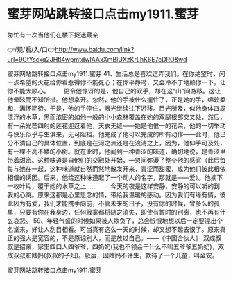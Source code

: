 # 蜜芽网站跳转接口点击my1911.蜜芽
匆忙有一次当他们在楼下捉迷藏亲

👉/观/看/入/口👉http://www.baidu.com/link?url=9GtYscxq2JHtl4wpmtdwIAAxXmBlUXzKrLhK6E7cDRO&wd

蜜芽网站跳转接口点击my1911.蜜芽	41、生活总是喜欢逗弄我们。在你绝望时，闪一点希望的火花给你看惹得你不能死心；在你平静时，又会冷不丁地颠你一下，让你不能太顺心。
　　更令他惊讶的是，他自己的双手，却在这“山”间游移。这让他晕眩而不知所措。他想拿开。忽然，他的手被什么握住了，正是她的手，绵软柔和，满怀期待。于是，他的手停住，眼光继续往下游移。目光所及，似他身体四周漂浮的水草，黑而浓密的如他一般的小小森林覆盖在她的双腿根部交叉处，然后，有一朵光芒四射的莲花迎迓着他，天衣无缝——她是他惟一的花朵，他的一切举动与快乐似乎与生俱来，无可阻挡。他完成了他可以完成的所有动作——此时，他已分不清自己的具体位置，到底是在河之洲还是在浪涛之上，因为，他伸手可及处，有一棵不高不矮的小树。就在此时，他闻到一种青涩的味道，确切地说，是青涩里带着甜密。这种味道是自他们的交融处开始，一忽间弥漫了整个他的感官（此后每每与她在一起，这种味道就自然而然地散发开来，青涩而甜蜜，成为他们彼此相依相偎的诱因。后来，他给这种味道起了一个动人的名字，那就是——爱）。他摘下一枚叶片，覆于她的水草之上……
　　今天的夜是这样安静，安静的可以听的到我的心跳。原来这都是心里思念的情，带给我温暖的感动。因为我们有缘有情，彼此因为有爱，我们才能携手向前，不管未来的日子，没有你的时候，曾多么的孤单，只要有你在我身边，任何寂寞都将随之消失，即使有暂时的别离，也不再有什么哀怨。
	59、年轻气盛的时候如果被人欺负了，总会恨恨地想以后一定要混出个名堂来，好让人刮目相看。可当真有这么一天的时候，却又想不起去恨了。原来真正的强大是宽容的，不是原谅别人，而是放过自己。——《中国合伙人》
双成叔叔是招亲，家里四口人四爷爷，四奶奶(我也不领会干什么不叫五爷爷五奶奶)，双成叔叔和姑妈(叔叔的子妇)。厥后，因姑妈不许生，款待了一个儿童，叫金安。

蜜芽网站跳转接口点击my1911.蜜芽
